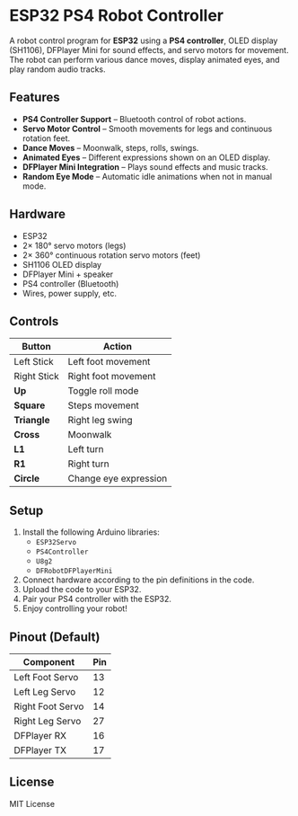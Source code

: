 # ESP32 PS4 Robot Controller

A robot control program for **ESP32** using a **PS4 controller**, OLED display (SH1106), DFPlayer Mini for sound effects, and servo motors for movement.  
The robot can perform various dance moves, display animated eyes, and play random audio tracks.

## Features
- **PS4 Controller Support** – Bluetooth control of robot actions.
- **Servo Motor Control** – Smooth movements for legs and continuous rotation feet.
- **Dance Moves** – Moonwalk, steps, rolls, swings.
- **Animated Eyes** – Different expressions shown on an OLED display.
- **DFPlayer Mini Integration** – Plays sound effects and music tracks.
- **Random Eye Mode** – Automatic idle animations when not in manual mode.

## Hardware
- ESP32
- 2× 180° servo motors (legs)
- 2× 360° continuous rotation servo motors (feet)
- SH1106 OLED display
- DFPlayer Mini + speaker
- PS4 controller (Bluetooth)
- Wires, power supply, etc.

## Controls
| Button         | Action                       |
|----------------|------------------------------|
| Left Stick     | Left foot movement           |
| Right Stick    | Right foot movement          |
| **Up**         | Toggle roll mode             |
| **Square**     | Steps movement               |
| **Triangle**   | Right leg swing               |
| **Cross**      | Moonwalk                      |
| **L1**         | Left turn                     |
| **R1**         | Right turn                    |
| **Circle**     | Change eye expression         |

## Setup
1. Install the following Arduino libraries:
   - `ESP32Servo`
   - `PS4Controller`
   - `U8g2`
   - `DFRobotDFPlayerMini`
2. Connect hardware according to the pin definitions in the code.
3. Upload the code to your ESP32.
4. Pair your PS4 controller with the ESP32.
5. Enjoy controlling your robot!

## Pinout (Default)
| Component         | Pin |
|-------------------|-----|
| Left Foot Servo   | 13  |
| Left Leg Servo    | 12  |
| Right Foot Servo  | 14  |
| Right Leg Servo   | 27  |
| DFPlayer RX       | 16  |
| DFPlayer TX       | 17  |

## License
MIT License
